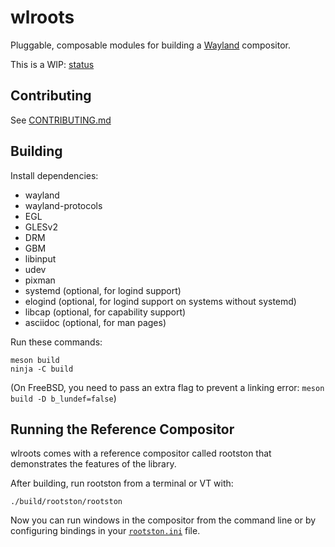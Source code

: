 # wlroots

Pluggable, composable modules for building a
[Wayland](http://wayland.freedesktop.org/) compositor.

This is a WIP: [status](https://github.com/swaywm/wlroots/issues/9)

## Contributing

See [CONTRIBUTING.md](https://github.com/swaywm/wlroots/blob/master/CONTRIBUTING.md)

## Building

Install dependencies:

* wayland
* wayland-protocols
* EGL
* GLESv2
* DRM
* GBM
* libinput
* udev
* pixman
* systemd (optional, for logind support)
* elogind (optional, for logind support on systems without systemd)
* libcap (optional, for capability support)
* asciidoc (optional, for man pages)

Run these commands:

    meson build
    ninja -C build

(On FreeBSD, you need to pass an extra flag to prevent a linking error: `meson build -D b_lundef=false`)

## Running the Reference Compositor

wlroots comes with a reference compositor called rootston that demonstrates the
features of the library.

After building, run rootston from a terminal or VT with:

    ./build/rootston/rootston

Now you can run windows in the compositor from the command line or by
configuring bindings in your
[`rootston.ini`](https://github.com/swaywm/wlroots/blob/master/rootston/rootston.ini.example)
file.
